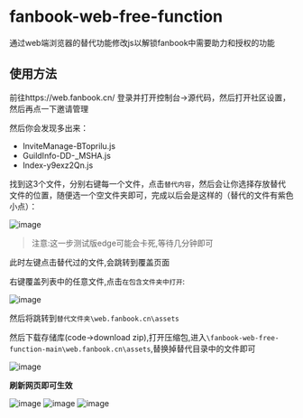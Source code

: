 # fanbook-web-free-function
通过web端浏览器的替代功能修改js以解锁fanbook中需要助力和授权的功能  

## 使用方法  

前往https://web.fanbook.cn/ 登录并打开控制台->源代码，然后打开社区设置，然后再点一下邀请管理  

然后你会发现多出来：  

- InviteManage-BToprilu.js
- GuildInfo-DD-_MSHA.js
- Index-y9exz2Qn.js

找到这3个文件，分别右键每一个文件，点击`替代内容`，然后会让你选择存放替代文件的位置，随便选一个空文件夹即可，完成以后会是这样的（替代的文件有紫色小点）：

![image](https://github.com/user-attachments/assets/2ea39fb2-31a2-45e2-ad03-b8ffd8763219)

> 注意:这一步测试版edge可能会卡死,等待几分钟即可

此时左键点击替代过的文件,会跳转到覆盖页面

右键覆盖列表中的任意文件,点击`在包含文件夹中打开`: 

![image](https://github.com/user-attachments/assets/7fde38d7-202b-46f2-b4ac-bc0f70cc4531)

然后将跳转到`替代文件夹\web.fanbook.cn\assets`

然后下载存储库(code->download zip),打开压缩包,进入`\fanbook-web-free-function-main\web.fanbook.cn\assets`,替换掉替代目录中的文件即可  

![image](https://github.com/user-attachments/assets/8a287415-caaf-4e67-9091-4bc133793bb1)

**刷新网页即可生效** 

![image](https://github.com/user-attachments/assets/a8b34e13-8699-4d09-ae45-a8f3291a2432)
![image](https://github.com/user-attachments/assets/e92141f0-c96d-4a80-b83c-1ff6344ac173)
![image](https://github.com/user-attachments/assets/dbac3224-1e0c-4807-909d-9e7dcf380a6f)

